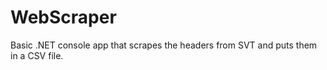 # WebScraper
Basic .NET console app that scrapes the headers from SVT and puts them in a CSV file. 
